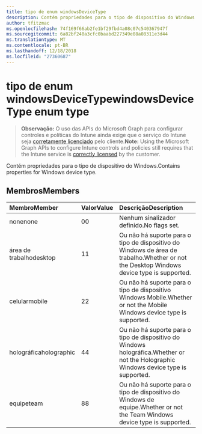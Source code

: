 ```yaml
---
title: tipo de enum windowsDeviceType
description: Contém propriedades para o tipo de dispositivo do Windows.
author: tfitzmac
ms.openlocfilehash: 74f169f66ab2fe1bf29fbd4a08c07c540367947f
ms.sourcegitcommit: 6a82bf240a3cfc0baabd227349e08a08311e3d44
ms.translationtype: MT
ms.contentlocale: pt-BR
ms.lasthandoff: 12/18/2018
ms.locfileid: "27360687"
---
```

# <a name="windowsdevicetype-enum-type"></a><span data-ttu-id="2a141-103">tipo de enum windowsDeviceType</span><span class="sxs-lookup"><span data-stu-id="2a141-103">windowsDeviceType enum type</span></span>

> <span data-ttu-id="2a141-104">**Observação:** O uso das APIs do Microsoft Graph para configurar controles e políticas do Intune ainda exige que o serviço do Intune seja [corretamente licenciado](https://go.microsoft.com/fwlink/?linkid=839381) pelo cliente.</span><span class="sxs-lookup"><span data-stu-id="2a141-104">**Note:** Using the Microsoft Graph APIs to configure Intune controls and policies still requires that the Intune service is [correctly licensed](https://go.microsoft.com/fwlink/?linkid=839381) by the customer.</span></span>

<span data-ttu-id="2a141-105">Contém propriedades para o tipo de dispositivo do Windows.</span><span class="sxs-lookup"><span data-stu-id="2a141-105">Contains properties for Windows device type.</span></span>
## <a name="members"></a><span data-ttu-id="2a141-106">Membros</span><span class="sxs-lookup"><span data-stu-id="2a141-106">Members</span></span>
|<span data-ttu-id="2a141-107">Membro</span><span class="sxs-lookup"><span data-stu-id="2a141-107">Member</span></span>|<span data-ttu-id="2a141-108">Valor</span><span class="sxs-lookup"><span data-stu-id="2a141-108">Value</span></span>|<span data-ttu-id="2a141-109">Descrição</span><span class="sxs-lookup"><span data-stu-id="2a141-109">Description</span></span>|
|:---|:---|:---|
|<span data-ttu-id="2a141-110">none</span><span class="sxs-lookup"><span data-stu-id="2a141-110">none</span></span>|<span data-ttu-id="2a141-111">0</span><span class="sxs-lookup"><span data-stu-id="2a141-111">0</span></span>|<span data-ttu-id="2a141-112">Nenhum sinalizador definido.</span><span class="sxs-lookup"><span data-stu-id="2a141-112">No flags set.</span></span>|
|<span data-ttu-id="2a141-113">área de trabalho</span><span class="sxs-lookup"><span data-stu-id="2a141-113">desktop</span></span>|<span data-ttu-id="2a141-114">1</span><span class="sxs-lookup"><span data-stu-id="2a141-114">1</span></span>|<span data-ttu-id="2a141-115">Ou não há suporte para o tipo de dispositivo do Windows de área de trabalho.</span><span class="sxs-lookup"><span data-stu-id="2a141-115">Whether or not the Desktop Windows device type is supported.</span></span>|
|<span data-ttu-id="2a141-116">celular</span><span class="sxs-lookup"><span data-stu-id="2a141-116">mobile</span></span>|<span data-ttu-id="2a141-117">2</span><span class="sxs-lookup"><span data-stu-id="2a141-117">2</span></span>|<span data-ttu-id="2a141-118">Ou não há suporte para o tipo de dispositivo Windows Mobile.</span><span class="sxs-lookup"><span data-stu-id="2a141-118">Whether or not the Mobile Windows device type is supported.</span></span>|
|<span data-ttu-id="2a141-119">holográfica</span><span class="sxs-lookup"><span data-stu-id="2a141-119">holographic</span></span>|<span data-ttu-id="2a141-120">4</span><span class="sxs-lookup"><span data-stu-id="2a141-120">4</span></span>|<span data-ttu-id="2a141-121">Ou não há suporte para o tipo de dispositivo do Windows holográfica.</span><span class="sxs-lookup"><span data-stu-id="2a141-121">Whether or not the Holographic Windows device type is supported.</span></span>|
|<span data-ttu-id="2a141-122">equipe</span><span class="sxs-lookup"><span data-stu-id="2a141-122">team</span></span>|<span data-ttu-id="2a141-123">8</span><span class="sxs-lookup"><span data-stu-id="2a141-123">8</span></span>|<span data-ttu-id="2a141-124">Ou não há suporte para o tipo de dispositivo do Windows de equipe.</span><span class="sxs-lookup"><span data-stu-id="2a141-124">Whether or not the Team Windows device type is supported.</span></span>|



